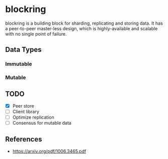# blockring
blockring is a building block for sharding, replicating and storing data.  It has a peer-to-peer master-less design, which is highly-available and scalable with no single point of failure.

## Data Types

### Immutable

### Mutable

## TODO

- [x] Peer store
- [ ] Client library
- [ ] Optimize replication
- [ ] Consensus for mutable data

## References
- https://arxiv.org/pdf/1006.3465.pdf
